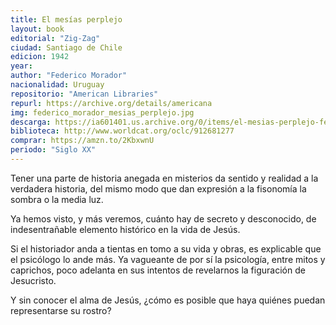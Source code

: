 ```yaml
---
title: El mesías perplejo
layout: book
editorial: "Zig-Zag"
ciudad: Santiago de Chile
edicion: 1942
year: 
author: "Federico Morador"
nacionalidad: Uruguay
repositorio: "American Libraries"
repurl: https://archive.org/details/americana
img: federico_morador_mesias_perplejo.jpg
descarga: https://ia601401.us.archive.org/0/items/el-mesias-perplejo-federico-morador/El%20Mesi%CC%81as%20perplejo%20-%20Federico%20Morador.pdf
biblioteca: http://www.worldcat.org/oclc/912681277
comprar: https://amzn.to/2KbxwnU
periodo: "Siglo XX"
---
```

 

Tener una parte de historia anegada en misterios da sentido y realidad a la verdadera historia, del mismo modo que dan expresión a la fisonomía la sombra o la media luz. 
 
Ya hemos visto, y más veremos, cuánto hay de secreto y desconocido, de indesentrañable elemento histórico en la vida de Jesús. 
 
Si el historiador anda a tientas en tomo a su vida y obras, es explicable que el psicólogo lo ande más. Ya vagueante de por sí la psicología, entre mitos y caprichos, poco adelanta en sus intentos de revelarnos la figuración de Jesucristo. 
 
Y sin conocer el alma de Jesús, ¿cómo es posible que haya quiénes puedan representarse su rostro?
